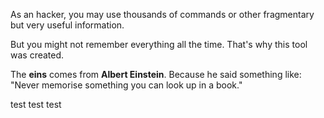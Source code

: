 As an hacker, you may use thousands of commands or other fragmentary but very useful information.

But you might not remember everything all the time. That's why this tool was created.  


The **eins** comes from **Albert Einstein**. Because he said something like: "Never memorise something you can look up in a book."

test  test   test
 
